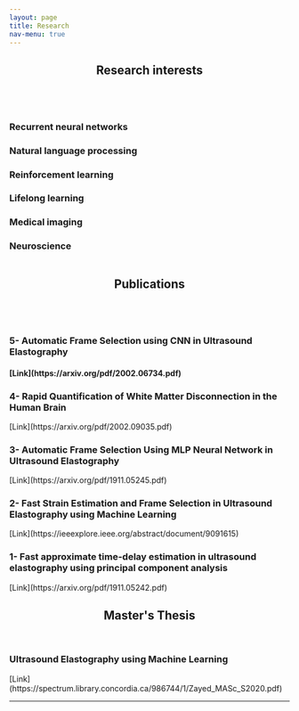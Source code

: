 ```yaml
---
layout: page
title: Research
nav-menu: true
---
```

<!-- Main -->
<div id="main" class="alt">

<!-- One -->
<section id="one">
	<div class="inner">
		<header class="major">
			<h1>Research interests</h1>
		</header>

<!-- Content -->
<div class="column">
	<div class="20u 10u$(small)">
		<h3>Recurrent neural networks</h3>
	</div>
	<div class="20u$ 10u$(small)">
		<h3>Natural language processing</h3>
	</div>
	<!-- Break -->
	<div class="20u 10u$(medium)">
		<h3>Reinforcement learning</h3>
	</div>
	<div class="20u 10u$(medium)">
		<h3>Lifelong learning</h3>
	</div>
	<div class="20u$ 10u$(medium)">
		<h3>Medical imaging</h3>
	</div>
	<div class="20u$ 10u$(small)">
		<h3>Neuroscience</h3>
	</div>
</div>
		<header class="major">
			<h1>Publications</h1>
		</header>
<!-- Content -->
<div class="column">
	<div class="20u 10u$(small)">
		<h3>5- Automatic Frame Selection using CNN in Ultrasound Elastography</h3>
		<h4>[Link](https://arxiv.org/pdf/2002.06734.pdf)</h4>
	</div>
	<div class="6u$ 10u$(small)">
		<h3>4- Rapid Quantification of White Matter Disconnection in the Human Brain</h3>
		[Link](https://arxiv.org/pdf/2002.09035.pdf)
	</div>
	<!-- Break -->
	<div class="20u 10u$(medium)">
		<h3>3- Automatic Frame Selection Using MLP Neural Network in Ultrasound Elastography</h3>
		[Link](https://arxiv.org/pdf/1911.05245.pdf)
	</div>
	<div class="20u$ 10u$(medium)">
		<h3>2- Fast Strain Estimation and Frame Selection in Ultrasound Elastography using Machine Learning</h3>
		[Link](https://ieeexplore.ieee.org/abstract/document/9091615)
	</div>
	<div class="20u$ 10u$(small)">
		<h3>1- Fast approximate time-delay estimation in ultrasound elastography using principal component analysis</h3>
		[Link](https://arxiv.org/pdf/1911.05242.pdf)
	</div>
</div>
		<header class="major">
			<h1>Master's Thesis</h1>
		</header>
	<div class="20u 10u$(medium)">
		<h3> Ultrasound Elastography using Machine Learning</h3>
	</div>
		[Link](https://spectrum.library.concordia.ca/986744/1/Zayed_MASc_S2020.pdf)
<hr class="major" />


<!-- Text stuff -->


</div>
</section>

</div>
